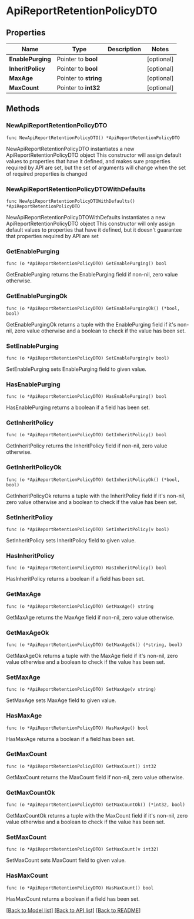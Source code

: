# ApiReportRetentionPolicyDTO

## Properties

Name | Type | Description | Notes
------------ | ------------- | ------------- | -------------
**EnablePurging** | Pointer to **bool** |  | [optional] 
**InheritPolicy** | Pointer to **bool** |  | [optional] 
**MaxAge** | Pointer to **string** |  | [optional] 
**MaxCount** | Pointer to **int32** |  | [optional] 

## Methods

### NewApiReportRetentionPolicyDTO

`func NewApiReportRetentionPolicyDTO() *ApiReportRetentionPolicyDTO`

NewApiReportRetentionPolicyDTO instantiates a new ApiReportRetentionPolicyDTO object
This constructor will assign default values to properties that have it defined,
and makes sure properties required by API are set, but the set of arguments
will change when the set of required properties is changed

### NewApiReportRetentionPolicyDTOWithDefaults

`func NewApiReportRetentionPolicyDTOWithDefaults() *ApiReportRetentionPolicyDTO`

NewApiReportRetentionPolicyDTOWithDefaults instantiates a new ApiReportRetentionPolicyDTO object
This constructor will only assign default values to properties that have it defined,
but it doesn't guarantee that properties required by API are set

### GetEnablePurging

`func (o *ApiReportRetentionPolicyDTO) GetEnablePurging() bool`

GetEnablePurging returns the EnablePurging field if non-nil, zero value otherwise.

### GetEnablePurgingOk

`func (o *ApiReportRetentionPolicyDTO) GetEnablePurgingOk() (*bool, bool)`

GetEnablePurgingOk returns a tuple with the EnablePurging field if it's non-nil, zero value otherwise
and a boolean to check if the value has been set.

### SetEnablePurging

`func (o *ApiReportRetentionPolicyDTO) SetEnablePurging(v bool)`

SetEnablePurging sets EnablePurging field to given value.

### HasEnablePurging

`func (o *ApiReportRetentionPolicyDTO) HasEnablePurging() bool`

HasEnablePurging returns a boolean if a field has been set.

### GetInheritPolicy

`func (o *ApiReportRetentionPolicyDTO) GetInheritPolicy() bool`

GetInheritPolicy returns the InheritPolicy field if non-nil, zero value otherwise.

### GetInheritPolicyOk

`func (o *ApiReportRetentionPolicyDTO) GetInheritPolicyOk() (*bool, bool)`

GetInheritPolicyOk returns a tuple with the InheritPolicy field if it's non-nil, zero value otherwise
and a boolean to check if the value has been set.

### SetInheritPolicy

`func (o *ApiReportRetentionPolicyDTO) SetInheritPolicy(v bool)`

SetInheritPolicy sets InheritPolicy field to given value.

### HasInheritPolicy

`func (o *ApiReportRetentionPolicyDTO) HasInheritPolicy() bool`

HasInheritPolicy returns a boolean if a field has been set.

### GetMaxAge

`func (o *ApiReportRetentionPolicyDTO) GetMaxAge() string`

GetMaxAge returns the MaxAge field if non-nil, zero value otherwise.

### GetMaxAgeOk

`func (o *ApiReportRetentionPolicyDTO) GetMaxAgeOk() (*string, bool)`

GetMaxAgeOk returns a tuple with the MaxAge field if it's non-nil, zero value otherwise
and a boolean to check if the value has been set.

### SetMaxAge

`func (o *ApiReportRetentionPolicyDTO) SetMaxAge(v string)`

SetMaxAge sets MaxAge field to given value.

### HasMaxAge

`func (o *ApiReportRetentionPolicyDTO) HasMaxAge() bool`

HasMaxAge returns a boolean if a field has been set.

### GetMaxCount

`func (o *ApiReportRetentionPolicyDTO) GetMaxCount() int32`

GetMaxCount returns the MaxCount field if non-nil, zero value otherwise.

### GetMaxCountOk

`func (o *ApiReportRetentionPolicyDTO) GetMaxCountOk() (*int32, bool)`

GetMaxCountOk returns a tuple with the MaxCount field if it's non-nil, zero value otherwise
and a boolean to check if the value has been set.

### SetMaxCount

`func (o *ApiReportRetentionPolicyDTO) SetMaxCount(v int32)`

SetMaxCount sets MaxCount field to given value.

### HasMaxCount

`func (o *ApiReportRetentionPolicyDTO) HasMaxCount() bool`

HasMaxCount returns a boolean if a field has been set.


[[Back to Model list]](../README.md#documentation-for-models) [[Back to API list]](../README.md#documentation-for-api-endpoints) [[Back to README]](../README.md)



